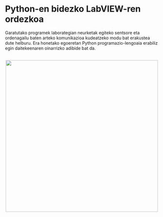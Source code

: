 # Python-en bidezko LabVIEW-ren ordezkoa
Garatutako programek laborategian neurketak egiteko sentsore eta ordenagailu baten arteko komunikazioa kudeatzeko modu bat erakustea dute helburu. Era honetako egoeretan Python programazio-lengoaia erabiliz egin daitekeenaren oinarrizko adibide bat da.
<br />
<br />

<p align="center">
  <img src="https://user-images.githubusercontent.com/101325625/179214380-85323746-7c77-4b72-a38b-efea18ceda0d.png" width="500" >
</p>

